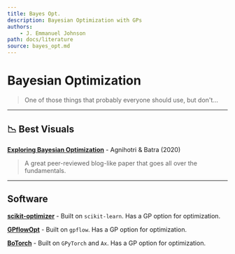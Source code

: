 ```yaml
---
title: Bayes Opt.
description: Bayesian Optimization with GPs
authors:
    - J. Emmanuel Johnson
path: docs/literature
source: bayes_opt.md
---
```

# Bayesian Optimization

> One of those things that probably everyone should use, but don't...

---

## 📉 Best Visuals

[**Exploring Bayesian Optimization**](https://distill.pub/2020/bayesian-optimization/) - Agnihotri & Batra (2020)
> A great peer-reviewed blog-like paper that goes all over the fundamentals.

---

## Software

[**scikit-optimizer**](https://scikit-optimize.github.io/stable/) - Built on `scikit-learn`. Has a GP option for optimization.

[**GPflowOpt**](https://github.com/GPflow/GPflowOpt) - Built on `gpflow`. Has a GP option for optimization.

[**BoTorch**](https://botorch.org/ ) - Built on `GPyTorch` and `Ax`. Has a GP option for optimization.
